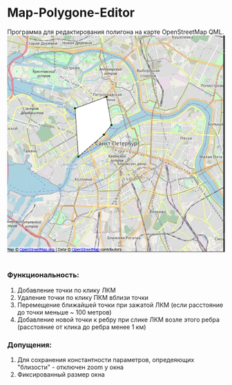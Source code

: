 # Map-Polygone-Editor
Программа для редактирования полигона на карте OpenStreetMap QML.
![screenshot](./static/map.PNG)
<br>
<br>
### Функциональность:
1. Добавление точки по клику ЛКМ
2. Удаление точки по клику ПКМ вблизи точки
3. Перемещение ближайшей точки при зажатой ЛКМ (если расстояние до точки меньше ~ 100 метров)
4. Добавление новой точки к ребру при слике ЛКМ возле этого ребра (расстояние от клика до ребра менее 1 км)

### Допущения:
1. Для сохранения константности параметров, опредеяющих "близости" - отключен zoom у окна
2. Фиксированный размер окна

